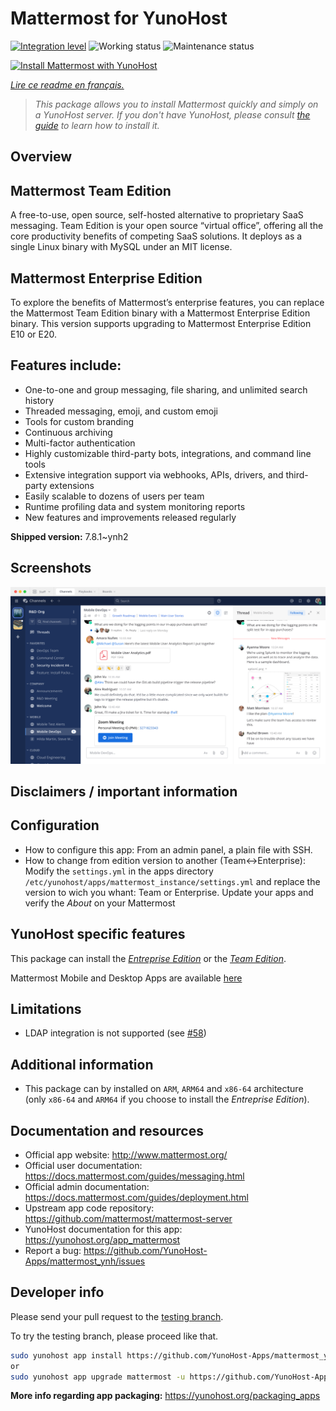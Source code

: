 <!--
N.B.: This README was automatically generated by https://github.com/YunoHost/apps/tree/master/tools/README-generator
It shall NOT be edited by hand.
-->

# Mattermost for YunoHost

[![Integration level](https://dash.yunohost.org/integration/mattermost.svg)](https://dash.yunohost.org/appci/app/mattermost) ![Working status](https://ci-apps.yunohost.org/ci/badges/mattermost.status.svg) ![Maintenance status](https://ci-apps.yunohost.org/ci/badges/mattermost.maintain.svg)

[![Install Mattermost with YunoHost](https://install-app.yunohost.org/install-with-yunohost.svg)](https://install-app.yunohost.org/?app=mattermost)

*[Lire ce readme en français.](./README_fr.md)*

> *This package allows you to install Mattermost quickly and simply on a YunoHost server.
If you don't have YunoHost, please consult [the guide](https://yunohost.org/#/install) to learn how to install it.*

## Overview

## Mattermost Team Edition
A free-to-use, open source, self-hosted alternative to proprietary SaaS messaging. Team Edition is your open source “virtual office”, offering all the core productivity benefits of competing SaaS solutions. It deploys as a single Linux binary with MySQL under an MIT license.

## Mattermost Enterprise Edition
To explore the benefits of Mattermost’s enterprise features, you can replace the Mattermost Team Edition binary with a Mattermost Enterprise Edition binary. This version supports upgrading to Mattermost Enterprise Edition E10 or E20.

## Features include:

- One-to-one and group messaging, file sharing, and unlimited search history
- Threaded messaging, emoji, and custom emoji
- Tools for custom branding
- Continuous archiving
- Multi-factor authentication
- Highly customizable third-party bots, integrations, and command line tools
- Extensive integration support via webhooks, APIs, drivers, and third-party extensions
- Easily scalable to dozens of users per team
- Runtime profiling data and system monitoring reports
- New features and improvements released regularly


**Shipped version:** 7.8.1~ynh2

## Screenshots

![Screenshot of Mattermost](./doc/screenshots/screenshot.png)

## Disclaimers / important information

## Configuration

* How to configure this app: From an admin panel, a plain file with SSH.
* How to change from edition version to another (Team<->Enterprise): Modify the `settings.yml` in the apps directory `/etc/yunohost/apps/mattermost_instance/settings.yml` and replace the version to wich you whant: Team or Enterprise. Update your apps and verify the *About* on your Mattermost

## YunoHost specific features

This package can install the [*Entreprise Edition*](https://docs.mattermost.com/overview/product.html#mattermost-enterprise-edition) or the [*Team Edition*](https://docs.mattermost.com/overview/product.html#mattermost-team-edition).

Mattermost Mobile and Desktop Apps are available [here](https://mattermost.com/download/)

## Limitations

* LDAP integration is not supported (see [#58](https://github.com/YunoHost-Apps/mattermost_ynh/issues/58))

## Additional information

* This package can by installed on `ARM`, `ARM64` and `x86-64` architecture (only `x86-64` and `ARM64` if you choose to install the *Entreprise Edition*).

## Documentation and resources

* Official app website: <http://www.mattermost.org/>
* Official user documentation: <https://docs.mattermost.com/guides/messaging.html>
* Official admin documentation: <https://docs.mattermost.com/guides/deployment.html>
* Upstream app code repository: <https://github.com/mattermost/mattermost-server>
* YunoHost documentation for this app: <https://yunohost.org/app_mattermost>
* Report a bug: <https://github.com/YunoHost-Apps/mattermost_ynh/issues>

## Developer info

Please send your pull request to the [testing branch](https://github.com/YunoHost-Apps/mattermost_ynh/tree/testing).

To try the testing branch, please proceed like that.

``` bash
sudo yunohost app install https://github.com/YunoHost-Apps/mattermost_ynh/tree/testing --debug
or
sudo yunohost app upgrade mattermost -u https://github.com/YunoHost-Apps/mattermost_ynh/tree/testing --debug
```

**More info regarding app packaging:** <https://yunohost.org/packaging_apps>
